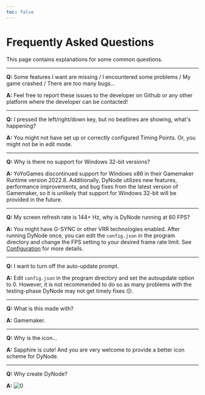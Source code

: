 ```yaml
---
toc: false
---
```


# Frequently Asked Questions

This page contains explanations for some common questions.

-----------
**Q:** Some features I want are missing / I encountered some problems / My game crashed / There are too many bugs...

**A:** Feel free to report these issues to the developer on Github or any other platform where the developer can be contacted!

-----------
**Q:** I pressed the left/right/down key, but no beatlines are showing, what's happening?

**A:** You might not have set up or correctly configured Timing Points. Or, you might not be in edit mode.

-----------
**Q:** Why is there no support for Windows 32-bit versions?

**A:** YoYoGames discontinued support for Windows x86 in their Gamemaker Runtime version 2022.8. Additionally, DyNode utilizes new features, performance improvements, and bug fixes from the latest version of Gamemaker, so it is unlikely that support for Windows 32-bit will be provided in the future.

-----------
**Q:** My screen refresh rate is 144+ Hz, why is DyNode running at 60 FPS?

**A:** You might have G-SYNC or other VRR technologies enabled. After running DyNode once, you can edit the `config.json` in the program directory and change the FPS setting to your desired frame rate limit. See [Configuration](guide/configuration.html#fps) for more details.

-----------
**Q:** I want to turn off the auto-update prompt.

**A:** Edit `config.json` in the program directory and set the autoupdate option to 0. However, it is not recommended to do so as many problems with the testing-phase DyNode may not get timely fixes 😔.

-----------
**Q:** What is this made with?

**A:** Gamemaker.

-----------
**Q:** Why is the icon...

**A:** Sapphire is cute! And you are very welcome to provide a better icon scheme for DyNode.

-----------
**Q:** Why create DyNode?

**A:**
![0](https://user-images.githubusercontent.com/31349569/184602740-20c4f7f8-9d25-486f-94d8-422cbc625890.png)

